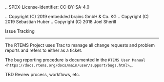 .. SPDX-License-Identifier: CC-BY-SA-4.0

.. Copyright (C) 2019 embedded brains GmbH & Co. KG
.. Copyright (C) 2019 Sebastian Huber
.. Copyright (C) 2018 Joel Sherill

Issue Tracking
**************

The RTEMS Project uses Trac to manage all change requests and problem reports
and refers to either as a ticket.

The bug reporting procedure is documented in the
`RTEMS User Manual <https://docs.rtems.org/docs/main/user/support/bugs.html>`_.

TBD Review process, workflows, etc.
